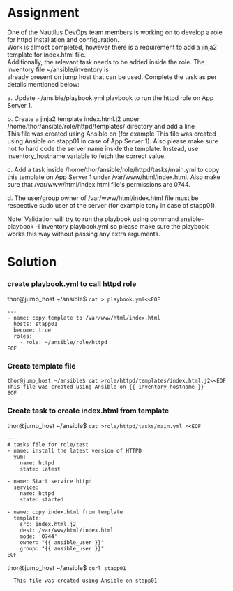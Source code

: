 # Assignment

One of the Nautilus DevOps team members is working on to develop a role for httpd installation and configuration.  
Work is almost completed, however there is a requirement to add a jinja2 template for index.html file.  
Additionally, the relevant task needs to be added inside the role. The inventory file ~/ansible/inventory is  
already present on jump host that can be used. Complete the task as per details mentioned below:

a. Update ~/ansible/playbook.yml playbook to run the httpd role on App Server 1.

b. Create a jinja2 template index.html.j2 under /home/thor/ansible/role/httpd/templates/ directory and add a line  
This file was created using Ansible on <respective server> 
(for example This file was created using Ansible on stapp01 in case of App Server 1). 
  Also please make sure not to hard code the server name inside the template. Instead, use inventory_hostname variable to fetch the correct value.

c. Add a task inside /home/thor/ansible/role/httpd/tasks/main.yml to copy this template on App Server 1 under /var/www/html/index.html. 
  Also make sure that /var/www/html/index.html file's permissions are 0744.

d. The user/group owner of /var/www/html/index.html file must be respective sudo user of the server (for example tony in case of stapp01).

Note: Validation will try to run the playbook using command ansible-playbook -i inventory playbook.yml so please make sure 
  the playbook works this way without passing any extra arguments.

# Solution

### create playbook.yml to call httpd role
  
thor@jump_host ~/ansible$ `cat > playbook.yml<<EOF`
```
---
- name: copy template to /var/www/html/index.html
  hosts: stapp01
  become: true
  roles: 
    - role: ~/ansible/role/httpd
EOF
```

### Create template file
```
thor@jump_host ~/ansible$ cat >role/httpd/templates/index.html.j2<<EOF
This file was created using Ansible on {{ inventory_hostname }}
EOF
```

### Create task to create index.html from template  
  
thor@jump_host ~/ansible$ `cat >role/httpd/tasks/main.yml <<EOF`
```
---
# tasks file for role/test
- name: install the latest version of HTTPD
  yum:
    name: httpd
    state: latest

- name: Start service httpd
  service:
    name: httpd
    state: started

- name: copy index.html from template
  template: 
    src: index.html.j2
    dest: /var/www/html/index.html
    mode: '0744'
    owner: "{{ ansible_user }}"
    group: "{{ ansible_user }}"
EOF
```
thor@jump_host ~/ansible$ `curl stapp01`
```
  This file was created using Ansible on stapp01
```
